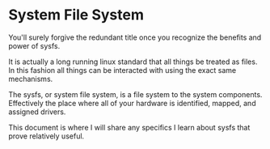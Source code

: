 
# System File System

You'll surely forgive the redundant title once you recognize the benefits and power of sysfs.

It is actually a long running linux standard that all things be treated as files.  In this fashion all things can be interacted with using the exact same mechanisms.

The sysfs, or system file system, is a file system to the system components.  Effectively the place where all of your hardware is identified, mapped, and assigned drivers.

This document is where I will share any specifics I learn about sysfs that prove relatively useful.
